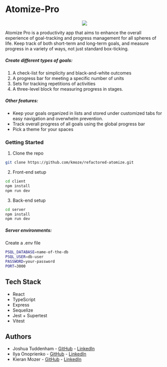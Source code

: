 # Atomize-Pro

<p align="center">
  <img src="client/public/icons/atomic-icon.png" />
</p>

Atomize Pro is a productivity app that aims to enhance the overall experience of goal-tracking and progress management for all spheres of life. Keep track of both short-term and long-term goals, and measure progress in a variety of ways, not just standard box-ticking.

##### Create different types of goals:

1. A check-list for simplicity and black-and-white outcomes
2. A progress bar for meeting a specific number of units
3. Sets for tracking repetitions of activities
4. A three-level block for measuring progress in stages.

##### Other features:

- Keep your goals organized in lists and stored under customized tabs for easy navigation and overwhelm prevention.
- Track overall progress of all goals using the global progress bar
- Pick a theme for your spaces

### Getting Started

1. Clone the repo

```sh
git clone https://github.com/kmoze/refactored-atomize.git
```

2. Front-end setup

```sh
cd client
npm install
npm run dev
```

3. Back-end setup

```sh
cd server
npm install
npm run dev
```

##### Server environments:

Create a .env file

```sh
PSQL_DATABASE=name-of-the-db
PSQL_USER=db-user
PASSWORD=your-password
PORT=3000
```

## Tech Stack

- React
- TypeScript
- Express
- Sequelize
- Jest + Supertest
- Vitest

## Authors

- Joshua Tuddenham - [GitHub](https://github.com/joshuaisaact) - [LinkedIn](https://www.linkedin.com/in/joshuatuddenham/)
- Ilya Onoprienko - [GitHub](https://github.com/salmon-01) - [LinkedIn](https://www.linkedin.com/in/ilya-onoprienko/)
- Kieran Mozer - [GitHub](https://github.com/kmoze) - [LinkedIn](https://www.linkedin.com/in/kiermozer/)
